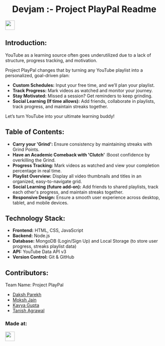 <h1 align="center">Devjam :- Project PlayPal Readme</h1>
<p align="center">
</p>
<a href="https://weekendofcode.computercodingclub.in/"> <img src="https://i.postimg.cc/njCM24kx/woc.jpg" height=30px> </a>

## Introduction:

<p>YouTube as a learning source often goes underutilized due to a lack of structure, progress tracking, and motivation.</p>
<p>Project PlayPal changes that by turning any YouTube playlist into a personalized, goal-driven plan:</p>
<ul>
        <li><strong>Custom Schedules:</strong> Input your free time, and we’ll plan your playlist.</li>
        <li><strong>Track Progress:</strong> Mark videos as watched and monitor your journey.</li>
        <li><strong>Stay Motivated:</strong> Missed a session? Get reminders to keep grinding.</li>
        <li><strong>Social Learning (If time allows):</strong> Add friends, collaborate in playlists, track progress, and maintain streaks   together.</li>
</ul>
<p>Let’s turn YouTube into your ultimate learning buddy!</p>
  
## Table of Contents:

<ul>
        <li><strong>Carry your 'Grind': </strong>Ensure consistency by maintaining streaks with Grind Points.</li>
        <li><strong>Have an Academic Comeback with 'Clutch' </strong>:Boost confidence by overkilling the Grind. </strong>
        <li><strong>Progress Tracking: </strong>Mark videos as watched and view your completion percentage in real time.</li>
        <li><strong>Playlist Overview:</strong> Display all video thumbnails and titles in an organized, easy-to-navigate grid.</li>
        <li><strong>Social Learning (future add-on):</strong> Add friends to shared playlists, track each other's progress, and maintain streaks together.</li>
        <li><strong>Responsive Design:</strong> Ensure a smooth user experience across desktop, tablet, and mobile devices.</li>
  </ul>


## Technology Stack:
  <ul>
        <li><strong>Frontend:</strong> HTML, CSS, JavaScript</li>
        <li><strong>Backend:</strong> Node.js </li>
        <li><strong>Database:</strong> MongoDB (Login/Sign Up) and Local Storage (to store user progress, streaks playlist data)</li>
        <li><strong>API:</strong> YouTube Data API v3</li>
        <li><strong>Version Control:</strong> Git & GitHub</li>
    </ul>
  

## Contributors:

Team Name: Project PlayPal

* [Daksh Parekh](https://github.com/DakshParekh27)<br />
* [Moksh Jain](https://github.com/Moksh-Jain-2212)<br />
* [Kavya Gupta](https://github.com/kg097877)<br />
* [Tanish Agrawal](https://github.com/tan816)<br />

### Made at:

<a href="https://weekendofcode.computercodingclub.in/"> <img src="https://i.postimg.cc/Z9fC676j/devjam.jpg" height=30px> </a>

